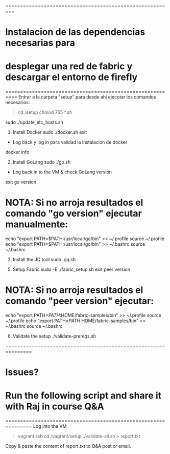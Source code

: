 =========================================================
# Instalacion de las dependencias necesarias para
# desplegar una red de fabric y descargar el entorno de firefly
==========================================================
Entrar a la carpeta "setup" para desde ahí ejecutar los comandos necesarios:
> cd /setup
> chmod 755 *.sh

sudo ./update_etc_hosts.sh

1. Install Docker
sudo  ./docker.sh
exit

* Log back y log in para validad la instalación de docker

docker info

2. Install GoLang
sudo  ./go.sh

* Log back in to the VM & check GoLang version

exit
go version

# NOTA: Si no arroja resultados el comando "go version" ejecutar manualmente:
echo "export PATH=$PATH:/usr/local/go/bin" >> ~/.profile
source ~/.profile
echo "export PATH=$PATH:/usr/local/go/bin" >> ~/.bashrc 
source ~/.bashrc

3. Install the JQ tool
sudo ./jq.sh

<!-- 4. Instalar firefly
-Descargar la versión Linux_x86_64 desde https://github.com/hyperledger/firefly-cli/releases/tag/v1.3.1
sudo tar -zxf firefly-cli_*.tar.gz -C /usr/local/bin ff -->

<!-- 5. Setup Fabric
sudo -E   ./ff_fabric_setup.sh -->
5. Setup Fabric
sudo -E   ./fabric_setup.sh
exit
peer version
# NOTA: Si no arroja resultados el comando "peer version" ejecutar:
echo "export PATH=$PATH:$HOME/fabric-samples/bin" >> ~/.profile
source ~/.profile
echo "export PATH=$PATH:$HOME/fabric-samples/bin" >> ~/.bashrc 
source ~/.bashrc


6. Validate the setup
    ./validate-prereqs.sh

===============================================================
# Issues?
# Run the following script and share it with Raj in course Q&A
===============================================================
Log into the VM
> vagrant ssh
> cd /vagrant/setup
> ./validate-all.sh  > report.txt

Copy & paste the content of report.txt to Q&A post or email.